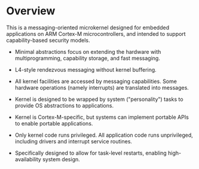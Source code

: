 Overview
========

This is a messaging-oriented microkernel designed for embedded applications on
ARM Cortex-M microcontrollers, and intended to support capability-based security
models.

- Minimal abstractions focus on extending the hardware with multiprogramming,
  capability storage, and fast messaging.

- L4-style rendezvous messaging without kernel buffering.

- All kernel facilities are accessed by messaging capabilities.  Some hardware
  operations (namely interrupts) are translated into messages.

- Kernel is designed to be wrapped by system ("personality") tasks to provide OS
  abstractions to applications.

- Kernel is Cortex-M-specific, but systems can implement portable APIs to enable
  portable applications.

- Only kernel code runs privileged.  All application code runs unprivileged,
  including drivers and interrupt service routines.

- Specifically designed to allow for task-level restarts, enabling
  high-availability system design.
